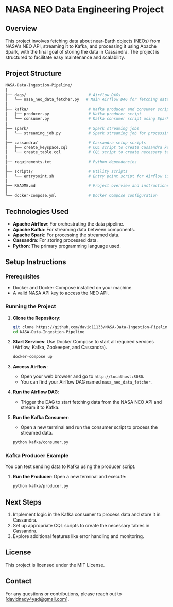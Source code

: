 # NASA NEO Data Engineering Project

## Overview

This project involves fetching data about near-Earth objects (NEOs) from NASA's NEO API, streaming it to Kafka, and processing it using Apache Spark, with the final goal of storing the data in Cassandra. The project is structured to facilitate easy maintenance and scalability.

## Project Structure
```graphql
NASA-Data-Ingestion-Pipeline/
│
├── dags/                           # Airflow DAGs
│   └── nasa_neo_data_fetcher.py   # Main Airflow DAG for fetching data
│
├── kafka/                          # Kafka producer and consumer scripts
│   ├── producer.py                 # Kafka producer script
│   └── consumer.py                 # Kafka consumer script using Spark
│
├── spark/                          # Spark streaming jobs
│   └── streaming_job.py            # Spark streaming job for processing data
│
├── cassandra/                      # Cassandra setup scripts
│   ├── create_keyspace.cql         # CQL script to create Cassandra keyspace
│   └── create_table.cql            # CQL script to create necessary tables
│
├── requirements.txt                # Python dependencies
│
├── scripts/                        # Utility scripts
│   └── entrypoint.sh               # Entry point script for Airflow (if needed)
│
├── README.md                       # Project overview and instructions
│
└── docker-compose.yml              # Docker Compose configuration
```

## Technologies Used

- **Apache Airflow**: For orchestrating the data pipeline.
- **Apache Kafka**: For streaming data between components.
- **Apache Spark**: For processing the streamed data.
- **Cassandra**: For storing processed data.
- **Python**: The primary programming language used.

## Setup Instructions

### Prerequisites

- Docker and Docker Compose installed on your machine.
- A valid NASA API key to access the NEO API.

### Running the Project

1. **Clone the Repository**:
   ```bash
   git clone https://github.com/david11133/NASA-Data-Ingestion-Pipeline
   cd NASA-Data-Ingestion-Pipeline
   ```

2. **Start Services**:
   Use Docker Compose to start all required services (Airflow, Kafka, Zookeeper, and Cassandra).
   ```bash
   docker-compose up
   ```

3. **Access Airflow**:
   - Open your web browser and go to `http://localhost:8080`.
   - You can find your Airflow DAG named `nasa_neo_data_fetcher`.

4. **Run the Airflow DAG**:
   - Trigger the DAG to start fetching data from the NASA NEO API and stream it to Kafka.

5. **Run the Kafka Consumer**:
   - Open a new terminal and run the consumer script to process the streamed data.
   ```bash
   python kafka/consumer.py
   ```

### Kafka Producer Example

You can test sending data to Kafka using the producer script.

1. **Run the Producer**:
   Open a new terminal and execute:
   ```bash
   python kafka/producer.py
   ```

## Next Steps

1. Implement logic in the Kafka consumer to process data and store it in Cassandra.
2. Set up appropriate CQL scripts to create the necessary tables in Cassandra.
3. Explore additional features like error handling and monitoring.

## License

This project is licensed under the MIT License.

## Contact

For any questions or contributions, please reach out to [davidnady4yad@gmail.com].